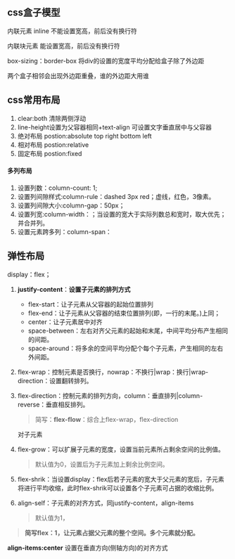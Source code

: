 ## css盒子模型 ##

内联元素 inline 不能设置宽高，前后没有换行符

内联块元素 能设置宽高，前后没有换行符

box-sizing：border-box 将div的设置的宽度平均分配给盒子除了外边距

两个盒子相邻会出现外边距重叠，谁的外边距大用谁

## css常用布局 ##

1. clear:both 清除两侧浮动
2. line-height设置为父容器相同+text-align 可设置文字垂直居中与父容器
3. 绝对布局 postion:absolute top right bottom left
4. 相对布局 postion:relative
5. 固定布局 postion:fixed

#### 多列布局

1. 设置列数：column-count: 1;
2. 设置列间隙样式:column-rule：dashed 3px red；虚线，红色，3像素。
3. 设置列间隙大小:column-gap：50px；
4. 设置列宽:column-width：；当设置的宽大于实际列数总和宽时，取大优先；并合并列。
5. 设置元素跨多列：column-span：

## 弹性布局

display：flex；

1. **justify-content**：**设置子元素的排列方式**

   - flex-start：让子元素从父容器的起始位置排列
   - flex-end：让子元素从父容器的结束位置排列(即，一行的末尾。)上同；
   - center：让子元素居中对齐
   - space-between：左右对齐父元素的起始和末尾，中间平均分布产生相同的间距。
   - space-around：将多余的空间平均分配个每个子元素，产生相同的左右外间距。

2. flex-wrap：控制元素是否换行，nowrap：不换行|wrap：换行|wrap-direction：设置翻转排列。

3. flex-direction：控制元素的排列方向，column：垂直排列|column-reverse：垂直相反排列。

   > 简写：**flex-flow**：综合上flex-wrap，flex-direction

   对子元素

4. flex-grow：可以扩展子元素的宽度，设置当前元素所占剩余空间的比例值。

   > 默认值为0，设置后为子元素加上剩余比例空间。

5. flex-shrik：当设置display：flex后若子元素的宽大于父元素的宽后，子元素将进行平均收缩，此时flex-shrik可以设置各个子元素可占据的收缩比例。

6. align-self：子元素的对齐方式，同justify-content，align-items

   > 默认值为1，

> **简写flex：1，让元素占据父元素的整个空间。多个元素就分配。**

 **align-items:center** 设置在垂直方向(侧轴方向)的对齐方式



